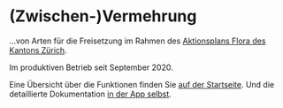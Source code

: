 # (Zwischen-)Vermehrung

...von Arten für die Freisetzung im Rahmen des [Aktionsplans Flora des Kantons Zürich](https://aln.zh.ch/internet/baudirektion/aln/de/naturschutz/artenfoerderung/ap_fl.html).

Im produktiven Betrieb seit September 2020.

Eine Übersicht über die Funktionen finden Sie [auf der Startseite](https://vermehrung.ch).
Und die detaillierte Dokumentation [in der App selbst](https://vermehrung.ch/ziele).
